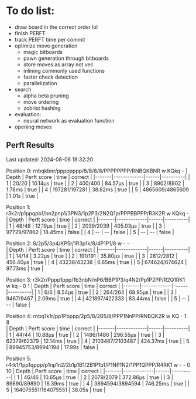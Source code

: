 # To do list:
* draw board in the correct order lol
* finish PERFT
* track PERFT time per commit
* optimize move generation 
  * magic bitboards
  * pawn generation through bitboards
  * store moves as array not vec
  * inlining commonly used functions
  * faster check detection
  * parallelization
* search
  * alpha beta pruning
  * move ordering
  * zobrist hashing
* evaluation:
  * neural network as evaluation function
* opening moves

## Perft Results

Last updated: 2024-08-06 18:32:20

Position 0: rnbqkbnr/pppppppp/8/8/8/8/PPPPPPPP/RNBQKBNR w KQkq -
| Depth | Perft score | time | correct  |
|-------|-------------|------|----------|
| 1 | 20/20 | 10.14µs | true |
| 2 | 400/400 | 84.57µs | true |
| 3 | 8902/8902 | 1.78ms | true |
| 4 | 197281/197281 | 38.62ms | true |
| 5 | 4865609/4865609 | 1.01s | true |

Position 1: r3k2r/p1ppqpb1/bn2pnp1/3PN3/1p2P3/2N2Q1p/PPPBBPPP/R3K2R w KQkq - 
| Depth | Perft score | time | correct  |
|-------|-------------|------|----------|
| 1 | 48/48 | 12.19µs | true |
| 2 | 2039/2039 | 405.03µs | true |
| 3 | 97729/97862 | 18.45ms | false |
| 4 | -- | -- | false |
| 5 | -- | -- | false |

Position 2: 8/2p5/3p4/KP5r/1R3p1k/8/4P1P1/8 w - -  
| Depth | Perft score | time | correct  |
|-------|-------------|------|----------|
| 1 | 14/14 | 3.22µs | true |
| 2 | 191/191 | 35.80µs | true |
| 3 | 2812/2812 | 456.40µs | true |
| 4 | 43238/43238 | 6.65ms | true |
| 5 | 674624/674624 | 97.73ms | true |

Position 3: r3k2r/Pppp1ppp/1b3nbN/nP6/BBP1P3/q4N2/Pp1P2PP/R2Q1RK1 w kq - 0 1
| Depth | Perft score | time | correct  |
|-------|-------------|------|----------|
| 1 | 6/6 | 8.54µs | true |
| 2 | 264/264 | 68.95µs | true |
| 3 | 9467/9467 | 2.09ms | true |
| 4 | 421897/422333 | 83.44ms | false |
| 5 | -- | -- | false |

Position 4: rnbq1k1r/pp1Pbppp/2p5/8/2B5/8/PPP1NnPP/RNBQK2R w KQ - 1 8  
| Depth | Perft score | time | correct  |
|-------|-------------|------|----------|
| 1 | 44/44 | 10.88µs | true |
| 2 | 1486/1486 | 296.55µs | true |
| 3 | 62379/62379 | 12.14ms | true |
| 4 | 2103487/2103487 | 424.37ms | true |
| 5 | 89945753/89941194 | 17.99s | false |

Position 5: r4rk1/1pp1qppp/p1np1n2/2b1p1B1/2B1P1b1/P1NP1N2/1PP1QPPP/R4RK1 w - - 0 10
| Depth | Perft score | time | correct  |
|-------|-------------|------|----------|
| 1 | 46/46 | 10.65µs | true |
| 2 | 2079/2079 | 372.86µs | true |
| 3 | 89890/89890 | 16.39ms | true |
| 4 | 3894594/3894594 | 746.25ms | true |
| 5 | 164075551/164075551 | 38.05s | true |
<!-- End of Perft Results -->